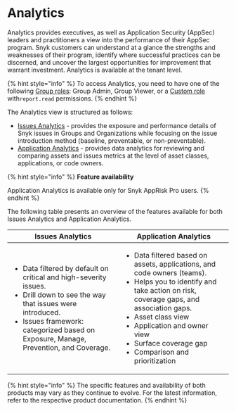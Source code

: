 # Analytics

Analytics provides executives, as well as Application Security (AppSec) leaders and practitioners a view into the performance of their AppSec program. Snyk customers can understand at a glance the strengths and weaknesses of their program, identify where successful practices can be discerned, and uncover the largest opportunities for improvement that warrant investment. Analytics is available at the tenant level.&#x20;

{% hint style="info" %}
To access Analytics, you need to have one of the following [Group roles](../../snyk-admin/user-roles/pre-defined-roles.md#group-level-permissions): Group Admin, Group Viewer, or a [Custom role](../../snyk-admin/user-roles/user-role-management.md#create-a-custom-role) with`report.read` permissions.
{% endhint %}

The Analytics view is structured as follows:

* [Issues Analytics](issues-analytics.md) - provides the exposure and performance details of Snyk issues in Groups and Organizations while focusing on the issue introduction method (baseline, preventable, or non-preventable).
* [Application Analytics](application-analytics.md) - provides data analytics for reviewing and comparing assets and issues metrics at the level of asset classes, applications, or code owners.

{% hint style="info" %}
**Feature availability**

Application Analytics is available only for Snyk AppRisk Pro users. &#x20;
{% endhint %}

The following table presents an overview of the features available for both Issues Analytics and Application Analytics.

| Issues Analytics                                                                                                                                                                                                                           | Application Analytics                                                                                                                                                                                                                                                                                              |
| ------------------------------------------------------------------------------------------------------------------------------------------------------------------------------------------------------------------------------------------ | ------------------------------------------------------------------------------------------------------------------------------------------------------------------------------------------------------------------------------------------------------------------------------------------------------------------ |
| <ul><li>Data filtered by default on critical and high-severity issues.</li><li>Drill down to see the way that issues were introduced.</li><li>Issues framework: categorized based on Exposure, Manage, Prevention, and Coverage.</li></ul> | <ul><li>Data filtered based on assets, applications, and code owners (teams).</li><li>Helps you to identify and take action on risk, coverage gaps, and association gaps.</li><li>Asset class view</li><li>Application and owner view</li><li>Surface coverage gap</li><li>Comparison and prioritization</li></ul> |

{% hint style="info" %}
The specific features and availability of both products may vary as they continue to evolve. For the latest information, refer to the respective product documentation.
{% endhint %}
